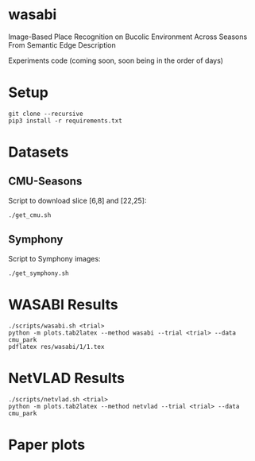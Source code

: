 # wasabi
Image-Based Place Recognition on Bucolic Environment Across Seasons From Semantic Edge Description

Experiments code (coming soon, soon being in the order of days)

# Setup

    git clone --recursive 
    pip3 install -r requirements.txt

# Datasets
## CMU-Seasons
Script to download slice [6,8] and [22,25]:

    ./get_cmu.sh

## Symphony
Script to Symphony images:

    ./get_symphony.sh


# WASABI Results

    ./scripts/wasabi.sh <trial>
    python -m plots.tab2latex --method wasabi --trial <trial> --data cmu_park
    pdflatex res/wasabi/1/1.tex

# NetVLAD Results
    ./scripts/netvlad.sh <trial>
    python -m plots.tab2latex --method netvlad --trial <trial> --data cmu_park
   
# Paper plots
